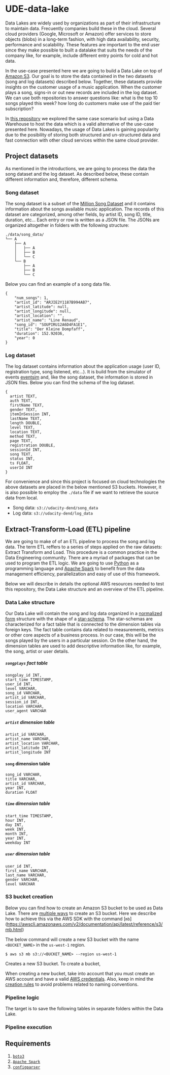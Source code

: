 # UDE-data-lake

Data Lakes are widely used by organizations as part of their infrastructure to maintain data. Frecuently companies build these in the cloud. Several cloud providers (Google, Microsoft or Amazon) offer services to store objects (blobs) in a long-term fashion, with high data availability, security, performance and scalability. These features are important to the end user since they make possible to built a datalake that suits the needs of the company like, for example, include different entry points for cold and hot data. 

In the use-case presented here we are going to build a Data Lake on top of [Amazon S3](https://aws.amazon.com/s3/?did=ft_card&trk=ft_card). Our goal is to store the data contained in the two datasets (song and log datasets) described below. Together, these datasets provide insights on the customer usage of a music application. When the customer plays a song, signs-in or out new records are included in the log dataset. We can use both repositories to answer questions like: what is the top 10 songs played this week? how long do customers make use of the paid tier subscription? 

In [this repository](https://github.com/juferafo/UDE-redshift) we explored the same case scenario but using a Data Warehouse to host the data which is a valid alternative of the use-case presented here. Nowadays, the usage of Data Lakes is gaining popularity due to the posibility of storing both structured and un-structured data and fast connection with other cloud services within the same cloud provider. 

## Project datasets

As mentioned in the introductions, we are going to process the data the song dataset and the log dataset. As described below, these contain different information and, therefore, different schema.

### Song dataset

The song dataset is a subset of the [Million Song Dataset](http://millionsongdataset.com/) and it contains information about the songs available music application. The records of this dataset are categorized, among other fields, by artist ID, song ID, title, duration, etc... Each entry or row is written as a JSON file. The JSONs are organized altogether in folders with the following structure:

```
./data/song_data/
└── A
    ├── A
    │   ├── A
    │   ├── B
    │   └── C
    └── B
        ├── A
        ├── B
        └── C
```

Below you can find an example of a song data file.

```
{
    "num_songs": 1, 
    "artist_id": "ARJIE2Y1187B994AB7", 
    "artist_latitude": null,
    "artist_longitude": null,
    "artist_location": "",
    "artist_name": "Line Renaud",
    "song_id": "SOUPIRU12A6D4FA1E1",
    "title": "Der Kleine Dompfaff",
    "duration": 152.92036,
    "year": 0
}
```

### Log dataset

The log dataset contains information about the application usage (user ID, registration type, song listened, etc...). It is build from the simulator of events [eventsim](https://github.com/Interana/eventsim) and, like the song dataset, the information is stored in JSON files. Below you can find the schema of the log dataset.

```
{
  artist TEXT,
  auth TEXT,
  firstName TEXT,
  gender TEXT,
  itemInSession INT,
  lastName TEXT,
  length DOUBLE,
  level TEXT,
  location TEXT,
  method TEXT,
  page TEXT,
  registration DOUBLE,
  sessionId INT,
  song TEXT,
  status INT,
  ts FLOAT,
  userId INT
}
```

For convenience and since this project is focused on cloud technologies the above datasets are placed in the below mentioned S3 buckets. However, it is also possible to employ the `./data` file if we want to retrieve the source data from local.

* Song data: `s3://udacity-dend/song_data`
* Log data: `s3://udacity-dend/log_data`

## Extract-Transform-Load (ETL) pipeline

We are going to make of of an ETL pipeline to process the song and log data. The term ETL reffers to a series of steps applied on the raw datasets: Extract Transform and Load. This procedure is a common practice in the Data Engineering community. There are a myriad of packages that can be used to program the ETL logic. We are going to use [Python](https://www.python.org/download/releases/3.0/) as a programming language and [Apache Spark](https://spark.apache.org/) to benefit from the data management efficiency, parallelization and easy of use of this framework. 

Below we will describe in details the optional AWS resources needed to test this repository, the Data Lake structure and an overview of the ETL pipeline. 

### Data Lake structure

Our Data Lake will contain the song and log data organized in a [normalized form](https://en.wikipedia.org/wiki/Database_normalization) structure with the shape of a [star-schema](https://www.guru99.com/star-snowflake-data-warehousing.html). The star-schemas are characterized for a fact table that is connected to the dimension tables via foreign keys. The fact table contains data related to measurements, metrics or other core aspects of a business process. In our case, this will be the songs played by the users in a particular session. On the other hand, the dimension tables are used to add descriptive information like, for example, the song, artist or user details.

##### `songplays` fact table

```
songplay_id INT,
start_time TIMESTAMP, 
user_id INT, 
level VARCHAR, 
song_id VARCHAR, 
artist_id VARCHAR, 
session_id INT, 
location VARCHAR, 
user_agent VARCHAR
```

##### `artist` dimension table

```
artist_id VARCHAR,
artist_name VARCHAR,
artist_location VARCHAR,
artist_latitude INT,
artist_longitude INT
```

#### `song` dimension table

```
song_id VARCHAR,
title VARCHAR,
artist_id VARCHAR,
year INT,
duration FLOAT
```

##### `time` dimension table

```
start_time TIMESTAMP,
hour INT,
day INT,
week INT,
month INT,
year INT,
weekday INT
```

##### `user` dimension table

```
user_id INT,
first_name VARCHAR,
last_name VARCHAR,
gender VARCHAR,
level VARCHAR
```

### S3 bucket creation

Below you can find how to create an Amazon S3 bucket to be used as Data Lake. There are [multiple ways](https://docs.aws.amazon.com/AmazonS3/latest/userguide/create-bucket-overview.html) to create an S3 bucket. Here we describe how to achieve this via the AWS SDK with the command [`mb`] (https://awscli.amazonaws.com/v2/documentation/api/latest/reference/s3/mb.html)

The below command will create a new S3 bucket with the name `<BUCKET_NAME>` in the `us-west-1` region.

```
$ aws s3 mb s3://<BUCKET_NAME> --region us-west-1
```

Creates a new S3 bucket. To create a bucket, 

When creating a new bucket, take into account that you must create an AWS account and have a valid [AWS credentials](https://docs.aws.amazon.com/cli/latest/userguide/cli-configure-files.html). Also, keep in mind the [creation rules](https://docs.aws.amazon.com/AmazonS3/latest/userguide/bucketnamingrules.html) to avoid problems related to naming conventions.

### Pipeline logic

The target is to save the following tables in separate folders within the Data Lake. 

### Pipeline execution



## Requirements

1. [`boto3`](https://aws.amazon.com/en/sdk-for-python/)
2. [`Apache Spark`](http://spark.apache.org/docs/2.1.0/api/python/index.html#)
3. [`configparser`](https://docs.python.org/3/library/configparser.html)
